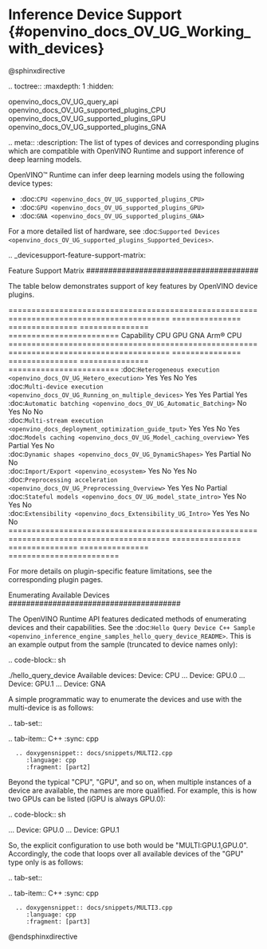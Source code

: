 # Inference Device Support {#openvino_docs_OV_UG_Working_with_devices}

@sphinxdirective

.. toctree::
   :maxdepth: 1
   :hidden:

   openvino_docs_OV_UG_query_api
   openvino_docs_OV_UG_supported_plugins_CPU
   openvino_docs_OV_UG_supported_plugins_GPU
   openvino_docs_OV_UG_supported_plugins_GNA

.. meta::
   :description: The list of types of devices and corresponding plugins which 
                 are compatible with OpenVINO Runtime and support inference 
                 of deep learning models.


OpenVINO™ Runtime can infer deep learning models using the following device types:

* :doc:`CPU <openvino_docs_OV_UG_supported_plugins_CPU>`
* :doc:`GPU <openvino_docs_OV_UG_supported_plugins_GPU>`
* :doc:`GNA <openvino_docs_OV_UG_supported_plugins_GNA>`

For a more detailed list of hardware, see :doc:`Supported Devices <openvino_docs_OV_UG_supported_plugins_Supported_Devices>`.

.. _devicesupport-feature-support-matrix:



Feature Support Matrix
#######################################

The table below demonstrates support of key features by OpenVINO device plugins.

========================================================================================= =============== =============== =============== ======================== 
 Capability                                                                                CPU             GPU             GNA             Arm® CPU  
========================================================================================= =============== =============== =============== ======================== 
 :doc:`Heterogeneous execution <openvino_docs_OV_UG_Hetero_execution>`                     Yes             Yes             No              Yes                     
 :doc:`Multi-device execution <openvino_docs_OV_UG_Running_on_multiple_devices>`           Yes             Yes             Partial         Yes                     
 :doc:`Automatic batching <openvino_docs_OV_UG_Automatic_Batching>`                        No              Yes             No              No                      
 :doc:`Multi-stream execution <openvino_docs_deployment_optimization_guide_tput>`          Yes             Yes             No              Yes                     
 :doc:`Models caching <openvino_docs_OV_UG_Model_caching_overview>`                        Yes             Partial         Yes             No                      
 :doc:`Dynamic shapes <openvino_docs_OV_UG_DynamicShapes>`                                 Yes             Partial         No              No                      
 :doc:`Import/Export <openvino_ecosystem>`                                                 Yes             No              Yes             No                      
 :doc:`Preprocessing acceleration <openvino_docs_OV_UG_Preprocessing_Overview>`            Yes             Yes             No              Partial                 
 :doc:`Stateful models <openvino_docs_OV_UG_model_state_intro>`                            Yes             No              Yes             No                      
 :doc:`Extensibility <openvino_docs_Extensibility_UG_Intro>`                               Yes             Yes             No              No                      
========================================================================================= =============== =============== =============== ======================== 

For more details on plugin-specific feature limitations, see the corresponding plugin pages.

Enumerating Available Devices
#######################################

The OpenVINO Runtime API features dedicated methods of enumerating devices and their capabilities. See the :doc:`Hello Query Device C++ Sample <openvino_inference_engine_samples_hello_query_device_README>`. This is an example output from the sample (truncated to device names only):

.. code-block:: sh

   ./hello_query_device
   Available devices:
       Device: CPU
   ...
       Device: GPU.0
   ...
       Device: GPU.1
   ...
       Device: GNA


A simple programmatic way to enumerate the devices and use with the multi-device is as follows:

.. tab-set::

   .. tab-item:: C++
      :sync: cpp
   
      .. doxygensnippet:: docs/snippets/MULTI2.cpp
         :language: cpp
         :fragment: [part2]



Beyond the typical "CPU", "GPU", and so on, when multiple instances of a device are available, the names are more qualified. 
For example, this is how two GPUs can be listed (iGPU is always GPU.0):

.. code-block:: sh

   ...
       Device: GPU.0
   ...
       Device: GPU.1


So, the explicit configuration to use both would be "MULTI:GPU.1,GPU.0". Accordingly, the code that loops over all available devices of the "GPU" type only is as follows:

.. tab-set::

   .. tab-item:: C++
      :sync: cpp
   
      .. doxygensnippet:: docs/snippets/MULTI3.cpp
         :language: cpp
         :fragment: [part3]



@endsphinxdirective


